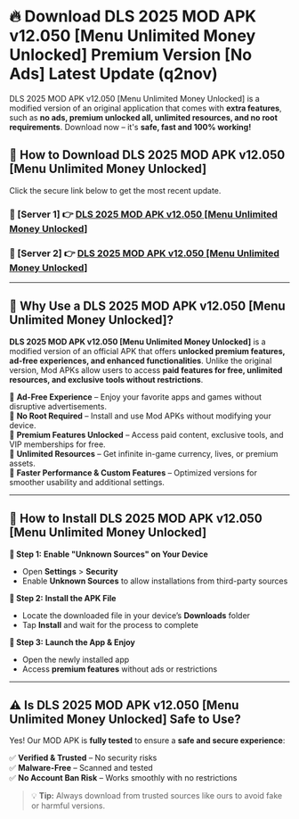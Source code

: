 # 🔥 Download DLS 2025 MOD APK v12.050 [Menu Unlimited Money Unlocked] Premium Version [No Ads] Latest Update (q2nov) 

DLS 2025 MOD APK v12.050 [Menu Unlimited Money Unlocked] is a modified version of an original application that comes with **extra features**, such as **no ads, premium unlocked all, unlimited resources, and no root requirements**. Download now – it's **safe, fast and 100% working!**

## **📱 How to Download DLS 2025 MOD APK v12.050 [Menu Unlimited Money Unlocked]**  

Click the secure link below to get the most recent update.  

 ### **📌 [Server 1] 👉** [DLS 2025 MOD APK v12.050 [Menu Unlimited Money Unlocked]](https://apkcomod.com?title=DLS_2025_MOD_APK_v12.050_[Menu_Unlimited_Money_Unlocked])

 ### **📌 [Server 2] 👉** [DLS 2025 MOD APK v12.050 [Menu Unlimited Money Unlocked]](https://apkcomod.com?title=DLS_2025_MOD_APK_v12.050_[Menu_Unlimited_Money_Unlocked])

---

## **🤖 Why Use a DLS 2025 MOD APK v12.050 [Menu Unlimited Money Unlocked]?**  

**DLS 2025 MOD APK v12.050 [Menu Unlimited Money Unlocked]** is a modified version of an official APK that offers **unlocked premium features, ad-free experiences, and enhanced functionalities**. Unlike the original version, Mod APKs allow users to access **paid features for free, unlimited resources, and exclusive tools without restrictions**.

🔽 **Ad-Free Experience** – Enjoy your favorite apps and games without disruptive advertisements.  
🔽 **No Root Required** – Install and use Mod APKs without modifying your device.  
🔽 **Premium Features Unlocked** – Access paid content, exclusive tools, and VIP memberships for free.  
🔽 **Unlimited Resources** – Get infinite in-game currency, lives, or premium assets.  
🔽 **Faster Performance & Custom Features** – Optimized versions for smoother usability and additional settings.  

---

## **🚀 How to Install DLS 2025 MOD APK v12.050 [Menu Unlimited Money Unlocked]**  

**🔹 Step 1:** **Enable "Unknown Sources" on Your Device**  
- Open **Settings** > **Security**  
- Enable **Unknown Sources** to allow installations from third-party sources  

**🔹 Step 2:** **Install the APK File**  
- Locate the downloaded file in your device’s **Downloads** folder  
- Tap **Install** and wait for the process to complete  

**🔹 Step 3:** **Launch the App & Enjoy**  
- Open the newly installed app  
- Access **premium features** without ads or restrictions  

---

## **⚠️ Is DLS 2025 MOD APK v12.050 [Menu Unlimited Money Unlocked] Safe to Use?**  

Yes! Our MOD APK is **fully tested** to ensure a **safe and secure experience**:

✅ **Verified & Trusted** – No security risks  
✅ **Malware-Free** – Scanned and tested  
✅ **No Account Ban Risk** – Works smoothly with no restrictions  

> 💡 **Tip:** Always download from trusted sources like ours to avoid fake or harmful versions.
